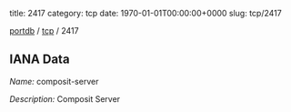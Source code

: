 title: 2417
category: tcp
date: 1970-01-01T00:00:00+0000
slug: tcp/2417

[portdb](/) / [tcp](/category/tcp.html) / 2417


## IANA Data

_Name:_ composit-server

_Description:_ Composit Server

